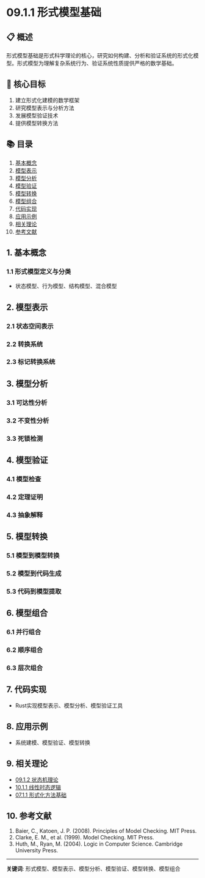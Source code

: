 # 09.1.1 形式模型基础

## 📋 概述
形式模型基础是形式科学理论的核心，研究如何构建、分析和验证系统的形式化模型。形式模型为理解复杂系统行为、验证系统性质提供严格的数学基础。

## 🎯 核心目标
1. 建立形式化建模的数学框架
2. 研究模型表示与分析方法
3. 发展模型验证技术
4. 提供模型转换方法

## 📚 目录
1. [基本概念](#1-基本概念)
2. [模型表示](#2-模型表示)
3. [模型分析](#3-模型分析)
4. [模型验证](#4-模型验证)
5. [模型转换](#5-模型转换)
6. [模型组合](#6-模型组合)
7. [代码实现](#7-代码实现)
8. [应用示例](#8-应用示例)
9. [相关理论](#9-相关理论)
10. [参考文献](#10-参考文献)

## 1. 基本概念
### 1.1 形式模型定义与分类
- 状态模型、行为模型、结构模型、混合模型

## 2. 模型表示
### 2.1 状态空间表示
### 2.2 转换系统
### 2.3 标记转换系统

## 3. 模型分析
### 3.1 可达性分析
### 3.2 不变性分析
### 3.3 死锁检测

## 4. 模型验证
### 4.1 模型检查
### 4.2 定理证明
### 4.3 抽象解释

## 5. 模型转换
### 5.1 模型到模型转换
### 5.2 模型到代码生成
### 5.3 代码到模型提取

## 6. 模型组合
### 6.1 并行组合
### 6.2 顺序组合
### 6.3 层次组合

## 7. 代码实现
- Rust实现模型表示、模型分析、模型验证工具

## 8. 应用示例
- 系统建模、模型验证、模型转换

## 9. 相关理论
- [09.1.2 状态机理论](09.1.2_状态机理论.md)
- [10.1.1 线性时态逻辑](../10_Temporal_Logic_Theory/10.1.1_线性时态逻辑.md)
- [07.1.1 形式化方法基础](../07_Software_Engineering_Theory/07.1.1_形式化方法基础.md)

## 10. 参考文献
1. Baier, C., Katoen, J. P. (2008). Principles of Model Checking. MIT Press.
2. Clarke, E. M., et al. (1999). Model Checking. MIT Press.
3. Huth, M., Ryan, M. (2004). Logic in Computer Science. Cambridge University Press.

---
**关键词**: 形式模型、模型表示、模型分析、模型验证、模型转换、模型组合 